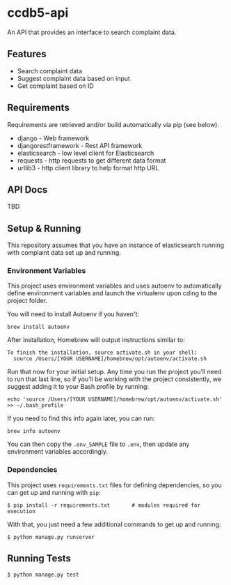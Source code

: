 ccdb5-api
================

An API that provides an interface to search complaint data.

## Features

* Search complaint data
* Suggest complaint data based on input
* Get complaint based on ID

## Requirements

Requirements are retrieved and/or build automatically via pip (see below).

* django - Web framework
* djangorestframework - Rest API framework
* elasticsearch - low level client for Elasticsearch
* requests - http requests to get different data format
* urllib3 - http client library to help format http URL

## API Docs

TBD

## Setup & Running
This repository assumes that you have an instance of elasticsearch running with complaint data set up and running.

### Environment Variables
This project uses environment variables and uses autoenv to automatically define environment variables and launch the virtualenv upon cding to the project folder.

You will need to install Autoenv if you haven't:
```shell
brew install autoenv
```

After installation, Homebrew will output instructions similar to:

```shell
To finish the installation, source activate.sh in your shell:
  source /Users/[YOUR USERNAME]/homebrew/opt/autoenv/activate.sh
```

Run that now for your initial setup. Any time you run the project you’ll need to run that last line, so if you’ll be working with the project consistently, we suggest adding it to your Bash profile by running:
```
echo 'source /Users/[YOUR USERNAME]/homebrew/opt/autoenv/activate.sh' >> ~/.bash_profile
```

If you need to find this info again later, you can run:
```shell
brew info autoenv
```

You can then copy the `.env_SAMPLE` file to `.env`, then update any environment variables accordingly.

### Dependencies
This project uses `requirements.txt` files for defining dependencies, so you
can get up and running with `pip`:

```shell
$ pip install -r requirements.txt       # modules required for execution
```

With that, you just need a few additional commands to get up and running:
```shell
$ python manage.py runserver
```

##  Running Tests

```shell
$ python manage.py test
```